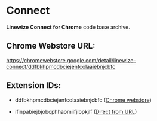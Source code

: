 # Connect
**Linewize Connect for Chrome** code base archive.

## Chrome Webstore URL:
https://chromewebstore.google.com/detail/linewize-connect/ddfbkhpmcdbciejenfcolaaiebnjcbfc

## Extension IDs:
- ddfbkhpmcdbciejenfcolaaiebnjcbfc ([Chrome webstore](https://chromewebstore.google.com/detail/linewize-connect/ddfbkhpmcdbciejenfcolaaiebnjcbfc))

- ifinpabiejbjobcphhaomiifjibpkjlf ([Direct from URL](https://download.qoria.com/browser/ifinpabiejbjobcphhaomiifjibpkjlf))